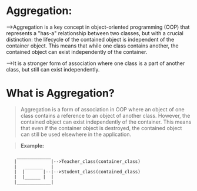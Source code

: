 # **Aggregation:**
-->Aggregation is a key concept in object-oriented programming (OOP) that represents a "has-a" relationship between two classes, but with a crucial distinction: the lifecycle of the contained object is independent of the container object. This means that while one class contains another, the contained object can exist independently of the container.

-->It is a stronger form of association where one class is a part of another class, but still can exist independently.

# **What is Aggregation?**

>Aggregation is a form of association in OOP where an object of one class contains a reference to an object of another class. However, the contained object can exist independently of the container. This means that even if the container object is destroyed, the contained object can still be used elsewhere in the application.

>**Example:**

        _____________ 
       |             |-->Teacher_class(container_class)
       |   _______   |
       |  |       |--|-->Student_class(contained_class)
       |  |______ |  |
       |_____________|
            
